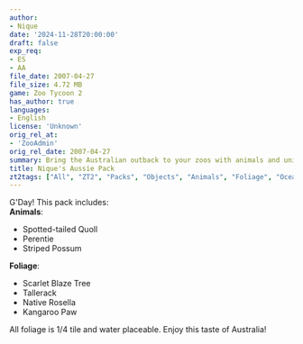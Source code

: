 ```yaml
---
author:
- Nique
date: '2024-11-28T20:00:00'
draft: false
exp_req:
- ES
- AA
file_date: 2007-04-27
file_size: 4.72 MB
game: Zoo Tycoon 2
has_author: true
languages:
- English
license: 'Unknown'
orig_rel_at:
- 'ZooAdmin'
orig_rel_date: 2007-04-27
summary: Bring the Australian outback to your zoos with animals and unique foliage.
title: Nique's Aussie Pack
zt2tags: ["All", "ZT2", "Packs", "Objects", "Animals", "Foliage", "Oceania", "Marsupials", "Reptiles", "Mammals"]
---
```

G'Day! This pack includes:  
**Animals**:  
- Spotted-tailed Quoll  
- Perentie  
- Striped Possum  

**Foliage**:  
- Scarlet Blaze Tree  
- Tallerack  
- Native Rosella  
- Kangaroo Paw  

All foliage is 1/4 tile and water placeable. Enjoy this taste of Australia!
